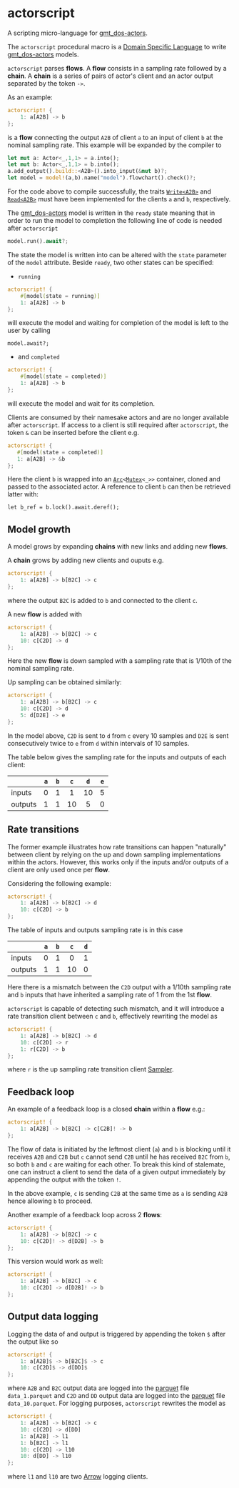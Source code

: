 # actorscript

A scripting micro-language for [gmt_dos-actors].

The `actorscript` procedural macro is a [Domain Specific Language] to write [gmt_dos-actors] models.

`actorscript` parses **flows**.
A **flow** consists in a sampling rate followed by a **chain**.
A **chain** is a series of pairs of actor's client and an actor output separated by the token `->`.

As an example:
```rust
actorscript! {
    1: a[A2B] -> b
};
```
is a **flow** connecting the output `A2B` of client `a` to an input of client `b` at the nominal sampling rate.
This example will be expanded by the compiler to
```rust
let mut a: Actor<_,1,1> = a.into();
let mut b: Actor<_,1,1> = b.into();
a.add_output().build::<A2B>().into_input(&mut b)?;
let model = model!(a,b).name("model").flowchart().check()?;
```
For the code above to compile successfully, the traits [`Write<A2B>`] and [`Read<A2B>`]
must have been implemented for the clients `a` and `b`, respectively.

The [gmt_dos-actors] model is written in the `ready` state meaning that in order to run the model to completion
the following line of code is needed after `actorscript`
```rust
model.run().await?;
```
The state the model is written into can be altered with the `state` parameter of the `model` attribute.
Beside `ready`, two other states can be specified:
 * `running`
```rust
actorscript! {
    #[model(state = running)]
    1: a[A2B] -> b
};
```
will execute the model and waiting for completion of the model is left to the user by calling
```
model.await?;
```
  * and `completed`
```rust
actorscript! {
    #[model(state = completed)]
    1: a[A2B] -> b
};
```
will execute the model and wait for its completion.

Clients are consumed by their namesake actors and are no longer available after `actorscript`.
If access to a client is still required after `actorscript`, the token `&` can be inserted before the client e.g.
 ```rust
actorscript! {
    #[model(state = completed)]
    1: a[A2B] -> &b
};
```
Here the client `b` is wrapped into an [`Arc`]`<`[`Mutex`]`<_>>` container, cloned and passed to the associated actor.
A reference to client `b` can then be retrieved latter with:
```
let b_ref = b.lock().await.deref();
```

## Model growth

A model grows by expanding **chains** with new links and adding new **flows**.

A **chain** grows by adding new clients and ouputs e.g.
```rust
actorscript! {
    1: a[A2B] -> b[B2C] -> c
};
```
where the output `B2C` is added to `b` and connected to the client `c`.

A new **flow** is added with
```rust
actorscript! {
    1: a[A2B] -> b[B2C] -> c
    10: c[C2D] -> d
};
```
Here the new **flow**  is down sampled with a sampling rate that is 1/10th of the nominal sampling rate.

Up sampling can be obtained similarly:
```rust
actorscript! {
    1: a[A2B] -> b[B2C] -> c
    10: c[C2D] -> d
    5: d[D2E] -> e
};
```
In the model above, `C2D` is sent to `d` from `c` every 10 samples
and `D2E` is sent consecutively twice to `e` from `d` within intervals of 10 samples.

The table below gives the sampling rate for the inputs and outputs of each client:

|        | `a` | `b` | `c` | `d` | `e` |
|--------|:---:|:---:|:---:|:---:|:---:|
| inputs | 0   | 1   | 1   | 10  | 5   |
| outputs| 1   | 1   | 10  | 5   | 0   |

## Rate transitions

The former example illustrates how rate transitions can happen "naturally" between client by
relying on the up and down sampling implementations within the actors.
However, this works only if the inputs and/or outputs of a client are only used once per **flow**.

Considering the following example:
```rust
actorscript! {
    1: a[A2B] -> b[B2C] -> d
    10: c[C2D] -> b
};
```
The table of inputs and outputs sampling rate is in this case

|        | `a` | `b` | `c` | `d` |
|--------|:---:|:---:|:---:|:---:|
| inputs | 0   | 1   | 0   | 1   |
| outputs| 1   | 1   | 10  | 0   |

Here there is a mismatch between the `C2D` output with a 1/10th sampling rate
and `b` inputs that have inherited a sampling rate of 1 from the 1st **flow**.

`actorscript` is capable of detecting such mismatch, and it will introduce a rate transition client
between `c` and `b`, effectively rewriting the model as
```rust
actorscript! {
    1: a[A2B] -> b[B2C] -> d
    10: c[C2D] -> r
    1: r[C2D] -> b
};
```
where `r` is the up sampling rate transition client [Sampler].

## Feedback loop

An example of a feedback loop is a closed **chain** within a **flow** e.g.:
```rust
actorscript! {
    1: a[A2B] -> b[B2C] -> c[C2B]! -> b
};
```
The flow of data is initiated by the leftmost client (`a`)
and `b` is blocking until it receives `A2B` and `C2B` but `c` cannot send `C2B` until he has received `B2C` from `b`,
so both `b` and `c` are waiting for each other.
To break this kind of stalemate, one can instruct a client to send the data of a given output immediately by appending
the output with the token `!`.

In the above example, `c` is sending `C2B` at the same time as `a` is sending `A2B` hence allowing `b` to proceed.

Another example of a feedback loop across 2 **flows**:
```rust
actorscript! {
    1: a[A2B] -> b[B2C] -> c
    10: c[C2D]! -> d[D2B] -> b 
};
```
This version would work as well:
```rust
actorscript! {
    1: a[A2B] -> b[B2C] -> c
    10: c[C2D] -> d[D2B]! -> b 
};
```

## Output data logging

Logging the data of and output is triggered by appending the token `$` after the output like so

```rust
actorscript! {
    1: a[A2B]$ -> b[B2C]$ -> c
    10: c[C2D]$ -> d[DD]$
};
```
where `A2B` and `B2C` output data are logged into the [parquet] file `data_1.parquet` and
`C2D` and `DD` output data are logged into the [parquet] file `data_10.parquet`.
For logging purposes, `actorscript` rewrites the model as 
```rust
actorscript! {
    1: a[A2B] -> b[B2C] -> c
    10: c[C2D] -> d[DD]
    1: a[A2B] -> l1
    1: b[B2C] -> l1
    10: c[C2D] -> l10
    10: d[DD] -> l10
};
```
where `l1` and `l10` are two [Arrow] logging clients.

[gmt_dos-actors]: https://docs.rs/gmt_dos-actors
[Domain Specific Language]: https://en.wikipedia.org/wiki/Domain-specific_language
[`Write<A2B>`]: https://docs.rs/gmt_dos-clients/latest/gmt_dos_clients/interface/trait.Write.html
[`Read<A2B>`]: https://docs.rs/gmt_dos-clients/latest/gmt_dos_clients/interface/trait.Read.html
[`Arc`]: https://doc.rust-lang.org/std/sync/struct.Arc.html
[`Mutex`]: https://docs.rs/tokio/latest/tokio/sync/struct.Mutex.html#
[Sampler]: https://docs.rs/gmt_dos-clients/latest/gmt_dos_clients/struct.Sampler.html
[parquet]: https://parquet.apache.org/
[Arrow]: https://docs.rs/gmt_dos-clients_arrow/latest/gmt_dos_clients_arrow/
